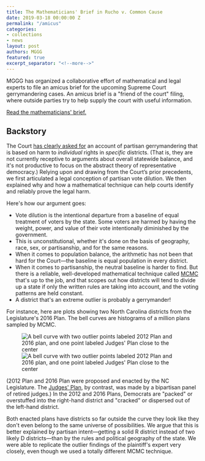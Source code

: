 ```yaml
---
title: The Mathematicians' Brief in Rucho v. Common Cause
date: 2019-03-18 00:00:00 Z
permalink: "/amicus"
categories:
- collections
- news
layout: post
authors: MGGG
featured: true
excerpt_separator: "<!--more-->"
---
```


MGGG has organized a collaborative effort of mathematical and legal experts to file an amicus brief for the upcoming Supreme Court gerrymandering cases. An amicus brief is a "friend of the court" filing, where outside parties try to help supply the court with useful information.

[Read the mathematicians' brief.](https://mggg.org/SCOTUS-MathBrief.pdf)

<!--more-->

## Backstory

The Court [has clearly asked for](https://supreme.justia.com/cases/federal/us/585/16-1161/case.pdf) an account of partisan gerrymandering that is based on harm to _individual_ rights in _specific_ districts. (That is, they are not currently receptive to arguments about overall statewide balance, and it's not productive to focus on the abstract theory of representative democracy.) Relying upon and drawing from the Court’s prior precedents, we first articulated a legal conception of partisan vote dilution. We then explained why and how a mathematical technique can help courts identify and reliably prove the legal harm.

Here's how our argument goes:

-   Vote dilution is the intentional departure from a baseline of equal treatment of voters by the state. Some voters are harmed by having the weight, power, and value of their vote intentionally diminished by the government.
-   This is unconstitutional, whether it's done on the basis of geography, race, sex, or partisanship, and for the same reasons.
-   When it comes to population balance, the arithmetic has not been that hard for the Court—the baseline is equal population in every district.
-   When it comes to partisanship, the neutral baseline is harder to find. But there is a reliable, well-developed mathematical technique called [MCMC](https://en.wikipedia.org/wiki/Markov_chain_Monte_Carlo) that's up to the job, and that scopes out how districts will tend to divide up a state if only the written rules are taking into account, and the voting patterns are held constant.
-   A district that's an extreme outlier is probably a gerrymander!

For instance, here are plots showing two North Carolina districts from the Legislature's 2016 Plan. The bell curves are histograms of a million plans sampled by MCMC.

<figure class="figure">
<img src="/uploads/amicus-plot1.png" alt="A bell curve with two outlier points labeled 2012 Plan and 2016 plan, and one point labeled Judges' Plan close to the center">
<img src="/uploads/amicus-plot2.png" alt="A bell curve with two outlier points labeled 2012 Plan and 2016 plan, and one point labeled Judges' Plan close to the center">
</figure>

(2012 Plan and 2016 Plan were proposed and enacted by the NC Legislature. The [Judges' Plan](https://sanford.duke.edu/articles/nonpartisan-redistricting-panel-reveals-unofficial-nc-congressional-voting-map), by contrast, was made by a bipartisan panel of retired judges.) In the 2012 and 2016 Plans, Democrats are "packed" or overstuffed into the right-hand district and "cracked" or dispersed out of the left-hand district.

Both enacted plans have districts so far outside the curve they look like they don't even belong to the same universe of possibilities. We argue that this is better explained by partisan intent—getting a solid R district instead of two likely D districts—than by the rules and political geography of the state. We were able to replicate the outlier findings of the plaintiff's expert very closely, even though we used a totally different MCMC technique.
